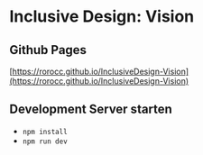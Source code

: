 # Inclusive Design: Vision

## Github Pages

[https://rorocc.github.io/InclusiveDesign-Vision](https://rorocc.github.io/InclusiveDesign-Vision)
## Development Server starten

- `npm install`
- `npm run dev`